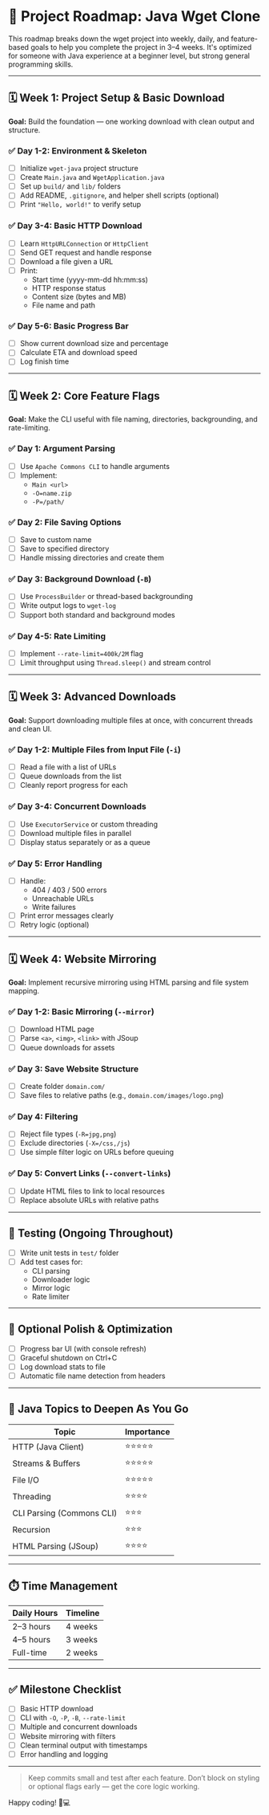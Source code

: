 # 📆 Project Roadmap: Java Wget Clone

This roadmap breaks down the wget project into weekly, daily, and feature-based goals to help you complete the project in 3–4 weeks. It's optimized for someone with Java experience at a beginner level, but strong general programming skills.

---

## 🗓️ Week 1: Project Setup & Basic Download

**Goal:** Build the foundation — one working download with clean output and structure.

### ✅ Day 1-2: Environment & Skeleton

- [ ] Initialize `wget-java` project structure
- [ ] Create `Main.java` and `WgetApplication.java`
- [ ] Set up `build/` and `lib/` folders
- [ ] Add README, `.gitignore`, and helper shell scripts (optional)
- [ ] Print `"Hello, world!"` to verify setup

### ✅ Day 3-4: Basic HTTP Download

- [ ] Learn `HttpURLConnection` or `HttpClient`
- [ ] Send GET request and handle response
- [ ] Download a file given a URL
- [ ] Print:
  - Start time (yyyy-mm-dd hh:mm:ss)
  - HTTP response status
  - Content size (bytes and MB)
  - File name and path

### ✅ Day 5-6: Basic Progress Bar

- [ ] Show current download size and percentage
- [ ] Calculate ETA and download speed
- [ ] Log finish time

---

## 🗓️ Week 2: Core Feature Flags

**Goal:** Make the CLI useful with file naming, directories, backgrounding, and rate-limiting.

### ✅ Day 1: Argument Parsing

- [ ] Use `Apache Commons CLI` to handle arguments
- [ ] Implement:
  - `Main <url>`
  - `-O=name.zip`
  - `-P=/path/`

### ✅ Day 2: File Saving Options

- [ ] Save to custom name
- [ ] Save to specified directory
- [ ] Handle missing directories and create them

### ✅ Day 3: Background Download (`-B`)

- [ ] Use `ProcessBuilder` or thread-based backgrounding
- [ ] Write output logs to `wget-log`
- [ ] Support both standard and background modes

### ✅ Day 4-5: Rate Limiting

- [ ] Implement `--rate-limit=400k/2M` flag
- [ ] Limit throughput using `Thread.sleep()` and stream control

---

## 🗓️ Week 3: Advanced Downloads

**Goal:** Support downloading multiple files at once, with concurrent threads and clean UI.

### ✅ Day 1-2: Multiple Files from Input File (`-i`)

- [ ] Read a file with a list of URLs
- [ ] Queue downloads from the list
- [ ] Cleanly report progress for each

### ✅ Day 3-4: Concurrent Downloads

- [ ] Use `ExecutorService` or custom threading
- [ ] Download multiple files in parallel
- [ ] Display status separately or as a queue

### ✅ Day 5: Error Handling

- [ ] Handle:
  - 404 / 403 / 500 errors
  - Unreachable URLs
  - Write failures
- [ ] Print error messages clearly
- [ ] Retry logic (optional)

---

## 🗓️ Week 4: Website Mirroring

**Goal:** Implement recursive mirroring using HTML parsing and file system mapping.

### ✅ Day 1-2: Basic Mirroring (`--mirror`)

- [ ] Download HTML page
- [ ] Parse `<a>`, `<img>`, `<link>` with JSoup
- [ ] Queue downloads for assets

### ✅ Day 3: Save Website Structure

- [ ] Create folder `domain.com/`
- [ ] Save files to relative paths (e.g., `domain.com/images/logo.png`)

### ✅ Day 4: Filtering

- [ ] Reject file types (`-R=jpg,png`)
- [ ] Exclude directories (`-X=/css,/js`)
- [ ] Use simple filter logic on URLs before queuing

### ✅ Day 5: Convert Links (`--convert-links`)

- [ ] Update HTML files to link to local resources
- [ ] Replace absolute URLs with relative paths

---

## 🧪 Testing (Ongoing Throughout)

- [ ] Write unit tests in `test/` folder
- [ ] Add test cases for:
  - CLI parsing
  - Downloader logic
  - Mirror logic
  - Rate limiter

---

## 🧹 Optional Polish & Optimization

- [ ] Progress bar UI (with console refresh)
- [ ] Graceful shutdown on Ctrl+C
- [ ] Log download stats to file
- [ ] Automatic file name detection from headers

---

## 🧠 Java Topics to Deepen As You Go

| Topic              | Importance     |
|-------------------|----------------|
| HTTP (Java Client)| ⭐⭐⭐⭐⭐          |
| Streams & Buffers | ⭐⭐⭐⭐⭐          |
| File I/O          | ⭐⭐⭐⭐⭐          |
| Threading         | ⭐⭐⭐⭐           |
| CLI Parsing (Commons CLI) | ⭐⭐⭐        |
| Recursion         | ⭐⭐⭐            |
| HTML Parsing (JSoup)| ⭐⭐⭐⭐         |

---

## ⏱️ Time Management

| Daily Hours | Timeline     |
|-------------|--------------|
| 2–3 hours   | 4 weeks      |
| 4–5 hours   | 3 weeks      |
| Full-time   | 2 weeks      |

---

## ✅ Milestone Checklist

- [ ] Basic HTTP download
- [ ] CLI with `-O`, `-P`, `-B`, `--rate-limit`
- [ ] Multiple and concurrent downloads
- [ ] Website mirroring with filters
- [ ] Clean terminal output with timestamps
- [ ] Error handling and logging

---

> Keep commits small and test after each feature.
> Don’t block on styling or optional flags early — get the core logic working.

Happy coding! 🧠💻